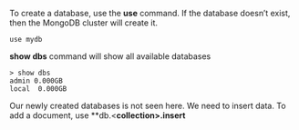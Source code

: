 To create a database, use the **use** command. If the database doesn’t exist, then the MongoDB cluster will create it.
```
use mydb
```
**show dbs** command will show all available databases
```
> show dbs
admin 0.000GB
local  0.000GB
```
Our newly created databases is not seen here. We need to insert data. To add a document, use **db.<**collection>.insert**
